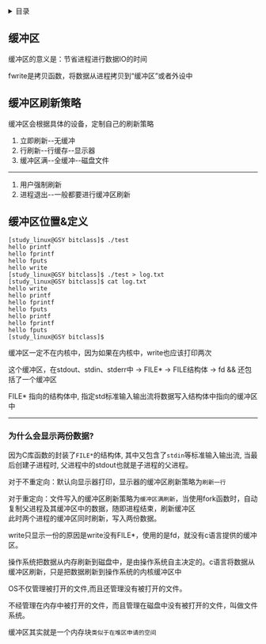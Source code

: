 <details><summary>目录</summary>

- [缓冲区](#缓冲区)
- [缓冲区刷新策略](#缓冲区刷新策略)
- [缓冲区位置\&定义](#缓冲区位置定义)
  - [为什么会显示两份数据?](#为什么会显示两份数据)

</details>

## 缓冲区
缓冲区的意义是：节省进程进行数据IO的时间

fwrite是拷贝函数，将数据从进程拷贝到“缓冲区”或者外设中

## 缓冲区刷新策略
缓冲区会根据具体的设备，定制自己的刷新策略
1. 立即刷新--无缓冲
2. 行刷新--行缓存--显示器
3. 缓冲区满--全缓冲--磁盘文件
---
1. 用户强制刷新
2. 进程退出--一般都要进行缓冲区刷新

## 缓冲区位置&定义
```
[study_linux@GSY bitclass]$ ./test 
hello printf
hello fprintf
hello fputs
hello write
[study_linux@GSY bitclass]$ ./test > log.txt 
[study_linux@GSY bitclass]$ cat log.txt 
hello write
hello printf
hello fprintf
hello fputs
hello printf
hello fprintf
hello fputs
[study_linux@GSY bitclass]$ 
```
缓冲区一定不在内核中，因为如果在内核中，write也应该打印两次

这个缓冲区，在stdout、stdin、stderr中 -> FILE* -> FILE结构体 -> fd && 还包括了一个缓冲区

FILE* 指向的结构体中, 指定std标准输入输出流将数据写入结构体中指向的缓冲区中


---
### 为什么会显示两份数据?
因为C库函数的封装了`FILE*`的结构体, 其中又包含了`stdin`等标准输入输出流, 当最后创建子进程时, 父进程中的stdout也就是子进程的父进程。

对于不重定向：默认向显示器打印，显示器的缓冲区刷新策略为`刷新一行`

对于重定向：文件写入的缓冲区刷新策略为`缓冲区满刷新`，当使用fork函数时，自动复制父进程及其缓冲区中的数据，随即进程结束，刷新缓冲区\
此时两个进程的缓冲区同时刷新，写入两份数据。

write只显示一份的原因是write没有FILE*，使用的是fd，就没有c语言提供的缓冲区。


操作系统把数据从内存刷新到磁盘中，是由操作系统自主决定的。c语言将数据从缓冲区刷新，只是把数据刷新到操作系统的内核缓冲区中

OS不仅管理被打开的文件,而且还管理没有被打开的文件。


不经管理在内存中被打开的文件，而且管理在磁盘中没有被打开的文件，叫做文件系统。

缓冲区其实就是一个内存块`类似于在堆区申请的空间`